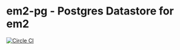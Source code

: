 # em2-pg - Postgres Datastore for em2

[![Circle CI](https://circleci.com/gh/em-2/em2-pg.svg?style=svg)](https://circleci.com/gh/em-2/em2-pg)
